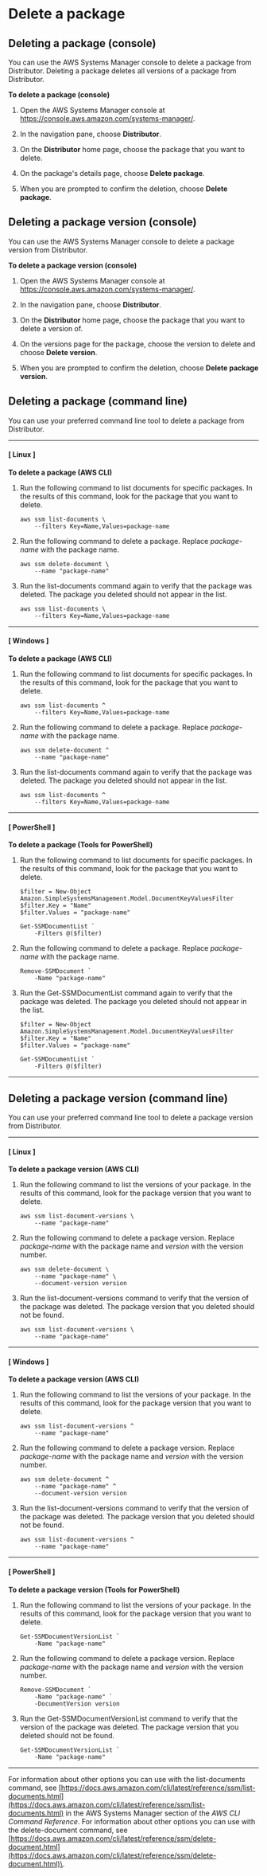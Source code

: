 # Delete a package<a name="distributor-working-with-packages-dpkg"></a>

## Deleting a package \(console\)<a name="distributor-delete-pkg-console"></a>

You can use the AWS Systems Manager console to delete a package from Distributor\. Deleting a package deletes all versions of a package from Distributor\.

**To delete a package \(console\)**

1. Open the AWS Systems Manager console at [https://console\.aws\.amazon\.com/systems\-manager/](https://console.aws.amazon.com/systems-manager/)\.

1. In the navigation pane, choose **Distributor**\.

1. On the **Distributor** home page, choose the package that you want to delete\.

1. On the package's details page, choose **Delete package**\.

1. When you are prompted to confirm the deletion, choose **Delete package**\.

## Deleting a package version \(console\)<a name="distributor-delete-pkg-version-console"></a>

You can use the AWS Systems Manager console to delete a package version from Distributor\.

**To delete a package version \(console\)**

1. Open the AWS Systems Manager console at [https://console\.aws\.amazon\.com/systems\-manager/](https://console.aws.amazon.com/systems-manager/)\.

1. In the navigation pane, choose **Distributor**\.

1. On the **Distributor** home page, choose the package that you want to delete a version of\.

1. On the versions page for the package, choose the version to delete and choose **Delete version**\.

1. When you are prompted to confirm the deletion, choose **Delete package version**\.

## Deleting a package \(command line\)<a name="distributor-delete-pkg-cli"></a>

You can use your preferred command line tool to delete a package from Distributor\.

------
#### [ Linux ]

**To delete a package \(AWS CLI\)**

1. Run the following command to list documents for specific packages\. In the results of this command, look for the package that you want to delete\.

   ```
   aws ssm list-documents \
       --filters Key=Name,Values=package-name
   ```

1. Run the following command to delete a package\. Replace *package\-name* with the package name\.

   ```
   aws ssm delete-document \
       --name "package-name"
   ```

1. Run the list\-documents command again to verify that the package was deleted\. The package you deleted should not appear in the list\.

   ```
   aws ssm list-documents \
       --filters Key=Name,Values=package-name
   ```

------
#### [ Windows ]

**To delete a package \(AWS CLI\)**

1. Run the following command to list documents for specific packages\. In the results of this command, look for the package that you want to delete\.

   ```
   aws ssm list-documents ^
       --filters Key=Name,Values=package-name
   ```

1. Run the following command to delete a package\. Replace *package\-name* with the package name\.

   ```
   aws ssm delete-document ^
       --name "package-name"
   ```

1. Run the list\-documents command again to verify that the package was deleted\. The package you deleted should not appear in the list\.

   ```
   aws ssm list-documents ^
       --filters Key=Name,Values=package-name
   ```

------
#### [ PowerShell ]

**To delete a package \(Tools for PowerShell\)**

1. Run the following command to list documents for specific packages\. In the results of this command, look for the package that you want to delete\.

   ```
   $filter = New-Object Amazon.SimpleSystemsManagement.Model.DocumentKeyValuesFilter
   $filter.Key = "Name"
   $filter.Values = "package-name"
   
   Get-SSMDocumentList `
       -Filters @($filter)
   ```

1. Run the following command to delete a package\. Replace *package\-name* with the package name\.

   ```
   Remove-SSMDocument `
       -Name "package-name"
   ```

1. Run the Get\-SSMDocumentList command again to verify that the package was deleted\. The package you deleted should not appear in the list\.

   ```
   $filter = New-Object Amazon.SimpleSystemsManagement.Model.DocumentKeyValuesFilter
   $filter.Key = "Name"
   $filter.Values = "package-name"
   
   Get-SSMDocumentList `
       -Filters @($filter)
   ```

------

## Deleting a package version \(command line\)<a name="distributor-delete-pkg-version-cli"></a>

You can use your preferred command line tool to delete a package version from Distributor\.

------
#### [ Linux ]

**To delete a package version \(AWS CLI\)**

1. Run the following command to list the versions of your package\. In the results of this command, look for the package version that you want to delete\.

   ```
   aws ssm list-document-versions \
       --name "package-name"
   ```

1. Run the following command to delete a package version\. Replace *package\-name* with the package name and *version* with the version number\.

   ```
   aws ssm delete-document \
       --name "package-name" \
       --document-version version
   ```

1. Run the list\-document\-versions command to verify that the version of the package was deleted\. The package version that you deleted should not be found\.

   ```
   aws ssm list-document-versions \
       --name "package-name"
   ```

------
#### [ Windows ]

**To delete a package version \(AWS CLI\)**

1. Run the following command to list the versions of your package\. In the results of this command, look for the package version that you want to delete\.

   ```
   aws ssm list-document-versions ^
       --name "package-name"
   ```

1. Run the following command to delete a package version\. Replace *package\-name* with the package name and *version* with the version number\.

   ```
   aws ssm delete-document ^
       --name "package-name" ^
       --document-version version
   ```

1. Run the list\-document\-versions command to verify that the version of the package was deleted\. The package version that you deleted should not be found\.

   ```
   aws ssm list-document-versions ^
       --name "package-name"
   ```

------
#### [ PowerShell ]

**To delete a package version \(Tools for PowerShell\)**

1. Run the following command to list the versions of your package\. In the results of this command, look for the package version that you want to delete\.

   ```
   Get-SSMDocumentVersionList `
       -Name "package-name"
   ```

1. Run the following command to delete a package version\. Replace *package\-name* with the package name and *version* with the version number\.

   ```
   Remove-SSMDocument `
       -Name "package-name" `
       -DocumentVersion version
   ```

1. Run the Get\-SSMDocumentVersionList command to verify that the version of the package was deleted\. The package version that you deleted should not be found\.

   ```
   Get-SSMDocumentVersionList `
       -Name "package-name"
   ```

------

For information about other options you can use with the list\-documents command, see [https://docs.aws.amazon.com/cli/latest/reference/ssm/list-documents.html](https://docs.aws.amazon.com/cli/latest/reference/ssm/list-documents.html) in the AWS Systems Manager section of the *AWS CLI Command Reference*\. For information about other options you can use with the delete\-document command, see [https://docs.aws.amazon.com/cli/latest/reference/ssm/delete-document.html](https://docs.aws.amazon.com/cli/latest/reference/ssm/delete-document.html)\.